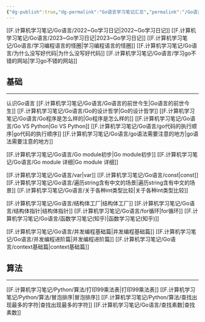 ```yaml
---
{"dg-publish":true,"dg-permalink":"Go语言学习笔记汇总","permalink":"/Go语言学习笔记汇总/","noteIcon":"","created":"","updated":""}
---
```



[[F.计算机学习笔记/Go语言/2022~Go学习日记\|2022~Go学习日记]]
[[F.计算机学习笔记/Go语言/2023~Go学习日记\|2023~Go学习日记]]
[[F.计算机学习笔记/Go语言/学习编程语言的怪圈\|学习编程语言的怪圈]]
[[F.计算机学习笔记/Go语言/为什么没写好代码\|为什么没写好代码]]
[[F.计算机学习笔记/Go语言/学习go不错的网站\|学习go不错的网站]]

## 基础
---
认识Go语言
	[[F.计算机学习笔记/Go语言/Go语言的前世今生\|Go语言的前世今生]]
	[[F.计算机学习笔记/Go语言/Go的设计哲学\|Go的设计哲学]]
	[[F.计算机学习笔记/Go语言/Go程序是怎么样的\|Go程序是怎么样的]]
	[[F.计算机学习笔记/Go语言/Go VS Python\|Go VS Python]]
	[[F.计算机学习笔记/Go语言/go代码的执行顺序\|go代码的执行顺序]]
	[[F.计算机学习笔记/Go语言/go语法需要注意的地方\|go语法需要注意的地方]]

[[F.计算机学习笔记/Go语言/Go module初步\|Go module初步]]
[[F.计算机学习笔记/Go语言/Go module 详细\|Go module 详细]]

[[F.计算机学习笔记/Go语言/var\|var]]
[[F.计算机学习笔记/Go语言/const\|const]]
[[F.计算机学习笔记/Go语言/遍历string含有中文的场景\|遍历string含有中文的场景]]
[[F.计算机学习笔记/Go语言/关于各种int类型比较\|关于各种int类型比较]]

[[F.计算机学习笔记/Go语言/结构体工厂\|结构体工厂]]
[[F.计算机学习笔记/Go语言/结构体指针\|结构体指针]]
[[F.计算机学习笔记/Go语言/for循环\|for循环]]
[[F.计算机学习笔记/Go语言/函数学习笔记(知乎)\|函数学习笔记(知乎)]]

[[F.计算机学习笔记/Go语言/并发编程基础篇\|并发编程基础篇]]
[[F.计算机学习笔记/Go语言/并发编程进阶篇\|并发编程进阶篇]]
[[F.计算机学习笔记/Go语言/context基础篇\|context基础篇]]

## 算法
----
[[F.计算机学习笔记/Python/算法/打印99乘法表\|打印99乘法表]]
[[F.计算机学习笔记/Python/算法/冒泡排序\|冒泡排序]]
[[F.计算机学习笔记/Python/算法/查找出现最多的字符\|查找出现最多的字符]]
[[F.计算机学习笔记/Go语言/查找素数\|查找素数]]

